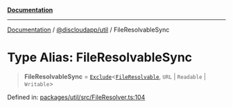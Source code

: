 [**Documentation**](../../../README.md)

***

[Documentation](../../../packages.md) / [@discloudapp/util](../README.md) / FileResolvableSync

# Type Alias: FileResolvableSync

> **FileResolvableSync** = [`Exclude`](https://www.typescriptlang.org/docs/handbook/utility-types.html#excludeuniontype-excludedmembers)\<[`FileResolvable`](FileResolvable.md), `URL` \| `Readable` \| `Writable`\>

Defined in: [packages/util/src/FileResolver.ts:104](https://github.com/discloud/discloud.app/blob/1e4ce40911bd2c25d95ae21441839a6f9ec7c445/packages/util/src/FileResolver.ts#L104)

